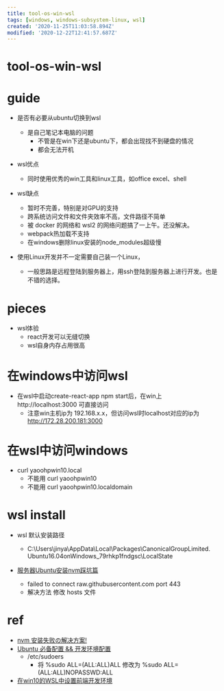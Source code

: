 ```yaml
---
title: tool-os-win-wsl
tags: [windows, windows-subsystem-linux, wsl]
created: '2020-11-25T11:03:58.894Z'
modified: '2020-12-22T12:41:57.687Z'
---
```


# tool-os-win-wsl

# guide

- 是否有必要从ubuntu切换到wsl
  - 是自己笔记本电脑的问题
    - 不管是在win下还是ubuntu下，都会出现找不到硬盘的情况
    - 都会无法开机

- wsl优点
  - 同时使用优秀的win工具和linux工具，如office excel、shell

- wsl缺点
  - 暂时不完善，特别是对GPU的支持
  - 跨系统访问文件和文件夹效率不高，文件路径不简单
  - 被 docker 的网络和 wsl2 的网络问题搞了一上午。还没解决。
  - webpack热加载不支持
  - 在windows删除linux安装的node_modules超级慢

- 使用Linux开发并不一定需要自己装一个Linux，
  - 一般思路是远程登陆到服务器上，用ssh登陆到服务器上进行开发。也是不错的选择。
# pieces

- wsl体验
  - react开发可以无缝切换
  - wsl自身内存占用很高

# 在windows中访问wsl

- 在wsl中启动create-react-app npm start后，在win上 http://localhost:3000 可直接访问
  - 注意win主机ip为 192.168.x.x，但访问wsl时localhost对应的ip为  http://172.28.200.181:3000


# 在wsl中访问windows

- curl yaoohpwin10.local
  - 不能用 curl yaoohpwin10
  - 不能用 curl yaoohpwin10.localdomain

# wsl install

- wsl 默认安装路径
  - C:\Users\jinya\AppData\Local\Packages\CanonicalGroupLimited. Ubuntu16.04onWindows_79rhkp1fndgsc\LocalState

- [服务器Ubuntu安装nvm踩坑篇](https://blog.csdn.net/handsomezhanghui/article/details/111872159)
  - failed to connect raw.githubusercontent.com port 443
  - 解决方法 修改 hosts 文件

# ref

- [nvm 安装失败の解决方案!](https://segmentfault.com/a/1190000040303862)
- [Ubuntu 必备配置 && 开发环境配置](https://juejin.cn/post/6844903935279366152)
  - /etc/sudoers
    - 将 %sudo ALL=(ALL:ALL)ALL 修改为  %sudo ALL=(ALL:ALL)NOPASSWD:ALL
- [在win10的WSL中设置前端开发环境](https://juejin.cn/post/6844903892564574222)
